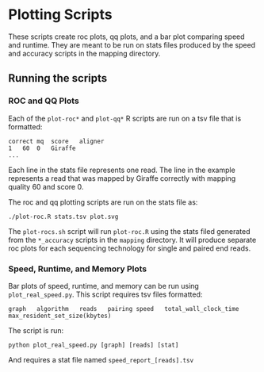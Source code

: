 # Plotting Scripts

These scripts create roc plots, qq plots, and a bar plot comparing speed and runtime. 
They are meant to be run on stats files produced by the speed and accuracy scripts in the mapping directory.

## Running the scripts


### ROC and QQ Plots

Each of the `plot-roc*` and `plot-qq*` R scripts are run on a tsv file that is formatted:

```
correct mq  score   aligner
1   60  0   Giraffe
...
```

Each line in the stats file represents one read. The line in the example represents a read that was mapped by Giraffe correctly with mapping quality 60 and score 0.

The roc and qq plotting scripts are run on the stats file as:

```
./plot-roc.R stats.tsv plot.svg
```

The `plot-rocs.sh` script will run `plot-roc.R` using the stats filed generated from the `*_accuracy` scripts in the `mapping` directory. It will produce separate roc plots for each sequencing technology for single and paired end reads.

### Speed, Runtime, and Memory Plots
Bar plots of speed, runtime, and memory can be run using `plot_real_speed.py`. This script requires tsv files formatted: 
```
graph   algorithm   reads   pairing speed   total_wall_clock_time   max_resident_set_size(kbytes)
```
The script is run:
```
python plot_real_speed.py [graph] [reads] [stat]
```
And requires a stat file named `speed_report_[reads].tsv`

